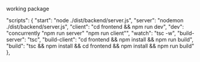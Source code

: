 working package

"scripts": {
"start": "node ./dist/backend/server.js",
"server": "nodemon ./dist/backend/server.js",
"client": "cd frontend && npm run dev",
"dev": "concurrently \"npm run server\" \"npm run client\"",
"watch": "tsc -w",
"build-server": "tsc",
"build-client": "cd frontend && npm install && npm run build",
"build": "tsc && npm install && cd frontend && npm install && npm run build"
},
